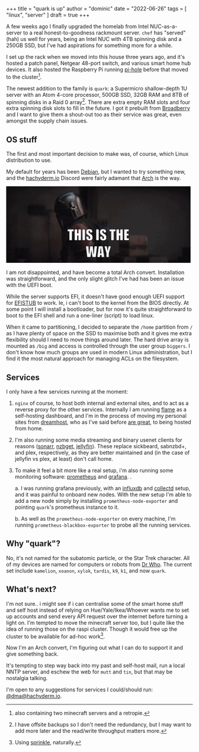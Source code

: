+++
title = "quark is up"
author = "dominic"
date = "2022-06-26"
tags = [
  "linux",
  "server"
]
draft = true
+++

A few weeks ago I finally upgraded the homelab from Intel NUC-as-a-server to 
a real honest-to-goodness rackmount server.  `chef` has "served" (hah) us well 
for years, being an Intel NUC with 4TB spinning disk and a 250GB SSD, but I've 
had aspirations for something more for a while.

I set up the rack when we moved into this house three years ago, and it's hosted
a patch panel, Netgear 48-port switch, and various smart home hub devices. It 
also hosted the Raspberry Pi running [pi-hole](https://pi-hole.net) before that 
moved to the cluster[^1].

<!-- TODO: pic of cluster -->

The newest addition to the family is `quark`: a Supermicro shallow-depth 1U 
server with an Atom 4-core processor, 500GB SSD, 32GB RAM and 8TB of spinning 
disks in a Raid 0 array[^2].  There are extra empty RAM slots and four extra 
spinning disk slots to fill in the future.  I got it prebuilt from
[Broadberry](https://www.broadberry.co.uk) and I want to give them a shout-out
too as their service was great, even amongst the supply chain issues.

<!-- TODO: pic of rack -->

## OS stuff

The first and most important decision to make was, of course, which Linux 
distribution to use.

My default for years has been [Debian](https://debian.org), but I wanted to try 
something new, and the [hachyderm.io](https://hachyderm.io) Discord were fairly 
adamant that [Arch](https://archlinux.org) is the way.

![](./thisistheway.gif)

I am not disappointed, and have become a total Arch convert.  Installation was 
straightforward, and the only slight glitch I've had has been an issue with the 
UEFI boot.

While the server supports EFI, it doesn't have good enough UEFI support for
[EFISTUB](https://wiki.archlinux.org/title/EFISTUB) to work.  Ie, i can't boot 
to the kernel from the BIOS directly. At some point I will install a 
bootloader, but for now it's quite straightforward to boot to the EFI shell and 
run a one-liner (script) to load linux.

When it came to partitioning, I decided to separate the `/home` partition from 
`/` as I have plenty of space on the SSD to maximise both and it gives me extra 
flexibility should I need to move things around later.  The hard drive array is
mounted as `/big` and access is controlled through the user group `biggers`.  I
don't know how much groups are used in modern Linux administration, but I find 
it the most natural approach for managing ACLs on the filesystem.

## Services

I only have a few services running at the moment:

1. `nginx` of course, to host both internal and external sites, and to act as 
a reverse proxy for the other services.  Internally I am running
[flame](https://github.com/pawelmalak/flame) as a self-hosting dashboard, and 
I'm in the process of moving my personal sites from 
[dreamhost](https://dreamhost.com), who as I've said before 
[are great](/blog/speed-give-me-what-i-need.md), to being hosted from home.

1. I'm also running some media streaming and binary usenet clients for reasons 
([sonarr](https://sonarr.tv), [nzbget](https://nzbget.net),
[jellyfin](https://jellyfin.org)).  These replace sickbeard, sabnzbd+, and 
plex, respectively, as they are better maintained and (in the case of jellyfin 
vs plex, at least) don't call home.

1. To make it feel a bit more like a real setup, i'm also running some 
monitoring software: [prometheus](https://prometheus.io) and
[grafana](https://grafana.com). <!-- TODO insert screenshot -->.

    a. I was running grafana previously, with an
    [influxdb](https://www.influxdata.com) and [collectd](https://collectd.org) 
    setup, and it was painful to onboard new nodes.  With the new setup I'm 
    able to add a new node simply by installing `prometheus-node-exporter` and 
    pointing `quark`'s prometheus instance to it.

    b. As well as the `prometheus-node-exporter` on every machine, I'm running 
    `prometheus-blackbox-exporter` to probe all the running services.

## Why "quark"?

No, it's not named for the subatomic particle, or the Star Trek character.  All 
of my devices are named for computers or robots from
[Dr Who](https://www.doctorwho.tv).  The current set include `kamelion`, 
`xoanon`, `xylok`, `tardis`, `k9`, `k1`, and now `quark`.

## What's next?

I'm not sure.. i might see if i can centralise some of the smart home stuff
and self host instead of relying on Hue/Yale/Ikea/Whoever wants me to set up 
accounts and send every API request over the internet before turning a light
on.  I'm tempted to move the minecraft server too, but I quite like the idea 
of running those on the raspi cluster.  Though it would free up the cluster to 
be available for ad-hoc work[^3].

Now I'm an Arch convert, I'm figuring out what I can do to support it and give 
something back.

It's tempting to step way back into my past and self-host mail, run a local
NNTP server, and eschew the web for `mutt` and `tin`, but that may be nostalgia
talking.

I'm open to any suggestions for services I could/should run: [@dma@hachyderm.io](https://hachyderm.io/@dma).


[^1]: also containing two minecraft servers and a retropie.
[^2]: I have offsite backups so I don't need the redundancy, but I may want to 
add more later and the read/write throughput matters more. 
[^3]: Using [sprinkle](https://github.com/dominichamon/sprinkle), naturally.